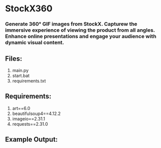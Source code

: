 # StockX360

### Generate 360° GIF images from StockX. Capturew the immersive experience of viewing the product from all angles. Enhance online presentations and engage your audience with dynamic visual content.

## Files:
1. main.py
2. start.bat
3. requirements.txt

## Requirements:
1. art==6.0
2. beautifulsoup4==4.12.2
3. imageio==2.31.1
4. requests==2.31.0

## Example Output:
